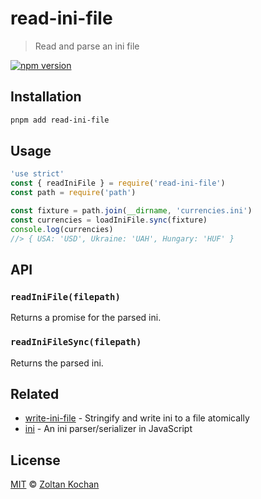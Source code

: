 # read-ini-file

> Read and parse an ini file

<!--@shields('npm')-->
[![npm version](https://img.shields.io/npm/v/read-ini-file.svg)](https://www.npmjs.com/package/read-ini-file)
<!--/@-->

## Installation

```sh
pnpm add read-ini-file
```

## Usage

<!--@example('./example/index.js')-->
```js
'use strict'
const { readIniFile } = require('read-ini-file')
const path = require('path')

const fixture = path.join(__dirname, 'currencies.ini')
const currencies = loadIniFile.sync(fixture)
console.log(currencies)
//> { USA: 'USD', Ukraine: 'UAH', Hungary: 'HUF' }
```
<!--/@-->

## API

### `readIniFile(filepath)`

Returns a promise for the parsed ini.

### `readIniFileSync(filepath)`

Returns the parsed ini.

## Related

- [write-ini-file](https://github.com/zkochan/write-ini-file) - Stringify and write ini to a file atomically
- [ini](https://github.com/npm/ini) - An ini parser/serializer in JavaScript

## License

[MIT](./LICENSE) © [Zoltan Kochan](https://www.kochan.io)
